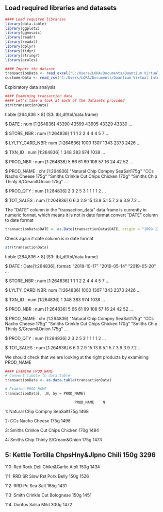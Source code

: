 


## Load required libraries and datasets

```R
#### Load required libraries
library(data.table)
library(ggplot2)
library(ggmosaic)
library(readr)
library(readxl)
library(dplyr)
library(tidyr)
library(stringr)
library(arules)
```

```R
#### Import the dataset
transactionData <- read_excel("C:/Users/LORA/Documents/Quantium Virtual Internship/QVI_transaction_data.xlsx")
customerData <- read_csv("C:/Users/LORA/Documents/Quantium Virtual Internship/QVI_purchase_behaviour.csv", show_col_types = FALSE)
```

 Exploratory data analysis
```R
#### Examining transaction data
#### Let's take a look at each of the datasets provided
str(transactionData)
```
tibble [264,836 × 8] (S3: tbl_df/tbl/data.frame)

 $ DATE          : num [1:264836] 43390 43599 43605 43329 43330 ...
 
 $ STORE_NBR     : num [1:264836] 1 1 1 2 2 4 4 4 5 7 ...
 
 $ LYLTY_CARD_NBR: num [1:264836] 1000 1307 1343 2373 2426 ...
 
 $ TXN_ID        : num [1:264836] 1 348 383 974 1038 ...
 
 $ PROD_NBR      : num [1:264836] 5 66 61 69 108 57 16 24 42 52 ...
 
 $ PROD_NAME     : chr [1:264836] "Natural Chip        Compny SeaSalt175g" "CCs Nacho Cheese    175g" "Smiths Crinkle Cut  Chips Chicken 170g" "Smiths Chip Thinly  S/Cream&Onion 175g" ...
 
 $ PROD_QTY      : num [1:264836] 2 3 2 5 3 1 1 1 1 2 ...
 
 $ TOT_SALES     : num [1:264836] 6 6.3 2.9 15 13.8 5.1 5.7 3.6 3.9 7.2 ...
 
 
The "DATE" column in the "transaction_data" data frame is currently in numeric format, which means it is not in date format
convert "DATE" column to date format

```R
transactionData$DATE <- as.Date(transactionData$DATE, origin = "1899-12-30")
```

Check again if date column is in date format
```R
str(transactionData)
```

tibble [264,836 × 8] (S3: tbl_df/tbl/data.frame)

 $ DATE          : Date[1:264836], format: "2018-10-17" "2019-05-14" "2019-05-20" ...
 
 $ STORE_NBR     : num [1:264836] 1 1 1 2 2 4 4 4 5 7 ...
 
 $ LYLTY_CARD_NBR: num [1:264836] 1000 1307 1343 2373 2426 ...
 
 $ TXN_ID        : num [1:264836] 1 348 383 974 1038 ...
 
 $ PROD_NBR      : num [1:264836] 5 66 61 69 108 57 16 24 42 52 ...
 
 $ PROD_NAME     : chr [1:264836] "Natural Chip        Compny SeaSalt175g" "CCs Nacho Cheese    175g" "Smiths Crinkle Cut  Chips Chicken 170g" "Smiths Chip Thinly  S/Cream&Onion 175g" ...
 
 $ PROD_QTY      : num [1:264836] 2 3 2 5 3 1 1 1 1 2 ...
 
 $ TOT_SALES     : num [1:264836] 6 6.3 2.9 15 13.8 5.1 5.7 3.6 3.9 7.2 ...

We should check that we are looking at the right products by examining PROD_NAME

```R
#### Examine PROD_NAME
# Convert tibble to data.table
transactionData <- as.data.table(transactionData)

# Examine PROD_NAME
transactionData[, .N, by = PROD_NAME]
```

                                    PROD_NAME    N
                                    
  1:   Natural Chip        Compny SeaSalt175g 1468
  
  2:                 CCs Nacho Cheese    175g 1498
  
  3:   Smiths Crinkle Cut  Chips Chicken 170g 1484
  
  4:   Smiths Chip Thinly  S/Cream&Onion 175g 1473
  
  5: Kettle Tortilla ChpsHny&Jlpno Chili 150g 3296
 ---                                        
 
110:    Red Rock Deli Chikn&Garlic Aioli 150g 1434

111:      RRD SR Slow Rst     Pork Belly 150g 1526

112:                 RRD Pc Sea Salt     165g 1431

113:       Smith Crinkle Cut   Bolognese 150g 1451

114:                 Doritos Salsa Mild  300g 1472





